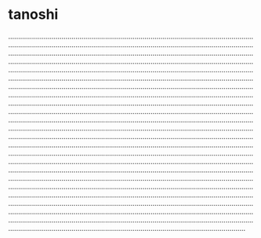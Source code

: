 # tanoshi

............................................................................................................................................................................................................................................................................................................................................................................................................................................................................................................................................................................................................................................................................................................................................................................................................................................................................................................................................................................................................................................................................................................................................................................................................................................................................................................................................................................................................................................................................................................................................................................................................................................................................................................................................................................................................................................................................................................................................................................................................................................................................................................................................................................................................................................................................................................................................................................................................................................................................................................................................................................................................................................................................................................................................................................................................................................................................................................................................................................................................................................................................................